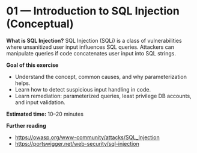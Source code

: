 # 01 — Introduction to SQL Injection (Conceptual)

**What is SQL Injection?**
SQL Injection (SQLi) is a class of vulnerabilities where unsanitized user input influences SQL queries. Attackers can manipulate queries if code concatenates user input into SQL strings.

**Goal of this exercise**
- Understand the concept, common causes, and why parameterization helps.
- Learn how to detect suspicious input handling in code.
- Learn remediation: parameterized queries, least privilege DB accounts, and input validation.

**Estimated time:** 10–20 minutes

**Further reading**
- https://owasp.org/www-community/attacks/SQL_Injection
- https://portswigger.net/web-security/sql-injection
